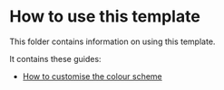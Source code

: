 # How to use this template

This folder contains information on using this template.

It contains these guides:

* [How to customise the colour scheme](./customising-colours.md)
